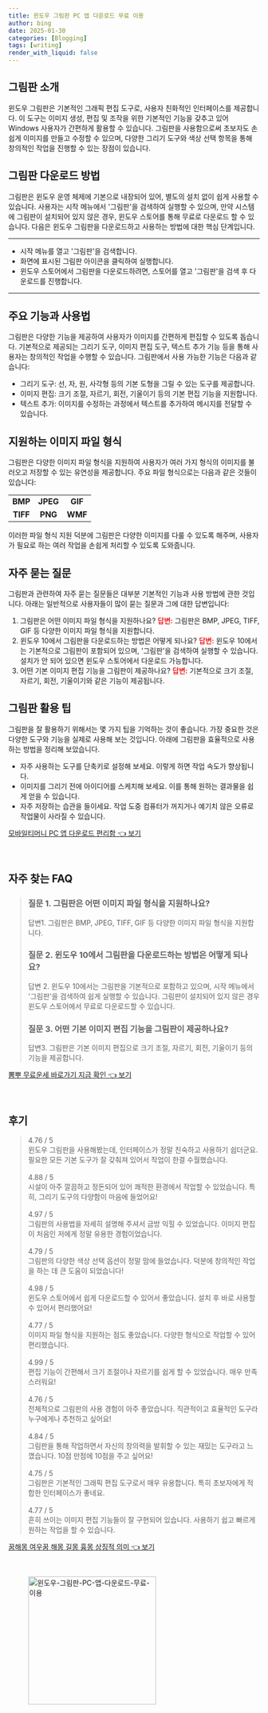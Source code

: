 ```yaml
---
title: 윈도우 그림판 PC 앱 다운로드 무료 이용
author: bing
date: 2025-01-30
categories: [Blogging]
tags: [writing]
render_with_liquid: false
---
```



<h2 id='그림판 소개'>그림판 소개</h2>

<p>윈도우 그림판은 기본적인 그래픽 편집 도구로, 사용자 친화적인 인터페이스를 제공합니다. 이 도구는 이미지 생성, 편집 및 조작을 위한 기본적인 기능을 갖추고 있어 Windows 사용자가 간편하게 활용할 수 있습니다. 그림판을 사용함으로써 초보자도 손쉽게 이미지를 만들고 수정할 수 있으며, 다양한 그리기 도구와 색상 선택 항목을 통해 창의적인 작업을 진행할 수 있는 장점이 있습니다.</p>

<h2 id='그림판 다운로드 방법'>그림판 다운로드 방법</h2>

<p>그림판은 윈도우 운영 체제에 기본으로 내장되어 있어, 별도의 설치 없이 쉽게 사용할 수 있습니다. 사용자는 시작 메뉴에서 '그림판'을 검색하여 실행할 수 있으며, 만약 시스템에 그림판이 설치되어 있지 않은 경우, 윈도우 스토어를 통해 무료로 다운로드 할 수 있습니다. 다음은 윈도우 그림판을 다운로드하고 사용하는 방법에 대한 핵심 단계입니다.</p>

<hr />

<ul>
    <li>시작 메뉴를 열고 '그림판'을 검색합니다.</li>
    <li>화면에 표시된 그림판 아이콘을 클릭하여 실행합니다.</li>
    <li>윈도우 스토어에서 그림판을 다운로드하려면, 스토어를 열고 '그림판'을 검색 후 다운로드를 진행합니다.</li>
</ul>

<hr />

<h2 id='주요 기능과 사용법'>주요 기능과 사용법</h2>

<p>그림판은 다양한 기능을 제공하여 사용자가 이미지를 간편하게 편집할 수 있도록 돕습니다. 기본적으로 제공되는 그리기 도구, 이미지 편집 도구, 텍스트 추가 기능 등을 통해 사용자는 창의적인 작업을 수행할 수 있습니다. 그림판에서 사용 가능한 기능은 다음과 같습니다:</p>

<ul>
    <li>그리기 도구: 선, 자, 원, 사각형 등의 기본 도형을 그릴 수 있는 도구를 제공합니다.</li>
    <li>이미지 편집: 크기 조절, 자르기, 회전, 기울이기 등의 기본 편집 기능을 지원합니다.</li>
    <li>텍스트 추가: 이미지를 수정하는 과정에서 텍스트를 추가하여 메시지를 전달할 수 있습니다.</li>
</ul>

<h2 id='지원하는 이미지 파일 형식'>지원하는 이미지 파일 형식</h2>

<p>그림판은 다양한 이미지 파일 형식을 지원하여 사용자가 여러 가지 형식의 이미지를 불러오고 저장할 수 있는 유연성을 제공합니다. 주요 파일 형식으로는 다음과 같은 것들이 있습니다:</p>

<table>
    <tr>
        <td style="text-align: center; height: 17px;"><b>BMP</b></td>
        <td style="text-align: center; height: 17px;"><b>JPEG</b></td>
        <td style="text-align: center; height: 17px;"><b>GIF</b></td>
    </tr>
    <tr>
        <td style="text-align: center; height: 17px;"><b>TIFF</b></td>
        <td style="text-align: center; height: 17px;"><b>PNG</b></td>
        <td style="text-align: center; height: 17px;"><b>WMF</b></td>
    </tr>
</table>

<p>이러한 파일 형식 지원 덕분에 그림판은 다양한 이미지를 다룰 수 있도록 해주며, 사용자가 필요로 하는 여러 작업을 손쉽게 처리할 수 있도록 도와줍니다.</p>

<h2 id='자주 묻는 질문'>자주 묻는 질문</h2>

<p>그림판과 관련하여 자주 묻는 질문들은 대부분 기본적인 기능과 사용 방법에 관한 것입니다. 아래는 일반적으로 사용자들이 많이 묻는 질문과 그에 대한 답변입니다:</p>

<ol>
    <li>그림판은 어떤 이미지 파일 형식을 지원하나요? <b><span style="color: #ee2323;">답변:</span></b> 그림판은 BMP, JPEG, TIFF, GIF 등 다양한 이미지 파일 형식을 지원합니다.</li>
    <li>윈도우 10에서 그림판을 다운로드하는 방법은 어떻게 되나요? <b><span style="color: #ee2323;">답변:</span></b> 윈도우 10에서는 기본적으로 그림판이 포함되어 있으며, '그림판'을 검색하여 실행할 수 있습니다. 설치가 안 되어 있으면 윈도우 스토어에서 다운로드 가능합니다.</li>
    <li>어떤 기본 이미지 편집 기능을 그림판이 제공하나요? <b><span style="color: #ee2323;">답변:</span></b> 기본적으로 크기 조절, 자르기, 회전, 기울이기와 같은 기능이 제공됩니다.</li>
</ol>

<h2 id='그림판 활용 팁'>그림판 활용 팁</h2>

<p>그림판을 잘 활용하기 위해서는 몇 가지 팁을 기억하는 것이 좋습니다. 가장 중요한 것은 다양한 도구와 기능을 실제로 사용해 보는 것입니다. 아래에 그림판을 효율적으로 사용하는 방법을 정리해 보았습니다.</p>

<ul>
    <li>자주 사용하는 도구를 단축키로 설정해 보세요. 이렇게 하면 작업 속도가 향상됩니다.</li>
    <li>이미지를 그리기 전에 아이디어를 스케치해 보세요. 이를 통해 원하는 결과물을 쉽게 얻을 수 있습니다.</li>
    <li>자주 저장하는 습관을 들이세요. 작업 도중 컴퓨터가 꺼지거나 예기치 않은 오류로 작업물이 사라질 수 있습니다.</li>
</ul>


<p><a class="click-button" title="모바일티머니 PC 앱 다운로드 편리함" href="https://blackassets.github.io/posts/%EB%AA%A8%EB%B0%94%EC%9D%BC%ED%8B%B0%EB%A8%B8%EB%8B%88-PC-%EC%95%B1-%EB%8B%A4%EC%9A%B4%EB%A1%9C%EB%93%9C-%ED%8E%B8%EB%A6%AC%ED%95%A8/" rel="dofollow">모바일티머니 PC 앱 다운로드 편리함 👈 보기</a></p><br>
<h2 id='자주_찾는_FAQ'>자주 찾는 FAQ</h2>
<div itemscope="" itemtype="https://schema.org/FAQPage"> 
<blockquote> 
<div itemscope="" itemprop="mainEntity" itemtype="https://schema.org/Question"> 
<h3 itemprop="name">질문 1. 그림판은 어떤 이미지 파일 형식을 지원하나요? </h3> 
<div itemscope="" itemprop="acceptedAnswer" itemtype="https://schema.org/Answer"> 
<span itemprop="text"> 
<p>답변1. 그림판은 BMP, JPEG, TIFF, GIF 등 다양한 이미지 파일 형식을 지원합니다.</p> 
</span> 
</div> 
</div> 
<div itemscope="" itemprop="mainEntity" itemtype="https://schema.org/Question"> 
<h3 itemprop="name">질문 2. 윈도우 10에서 그림판을 다운로드하는 방법은 어떻게 되나요? </h3> 
<div itemscope="" itemprop="acceptedAnswer" itemtype="https://schema.org/Answer"> 
<span itemprop="text"> 
<p>답변 2. 윈도우 10에서는 그림판을 기본적으로 포함하고 있으며, 시작 메뉴에서 '그림판'을 검색하여 쉽게 실행할 수 있습니다. 그림판이 설치되어 있지 않은 경우 윈도우 스토어에서 무료로 다운로드할 수 있습니다.</p> 
</span> 
</div> 
</div> 
<div itemscope="" itemprop="mainEntity" itemtype="https://schema.org/Question"> 
<h3 itemprop="name">질문 3. 어떤 기본 이미지 편집 기능을 그림판이 제공하나요?</h3> 
<div itemscope="" itemprop="acceptedAnswer" itemtype="https://schema.org/Answer"> 
<span itemprop="text"> 
<p>답변3. 그림판은 기본 이미지 편집으로 크기 조절, 자르기, 회전, 기울이기 등의 기능을 제공합니다.</p> 
</span> 
</div> 
</div> 
</blockquote> 
</div>
<p><a class="click-button" title="뽐뿌 무료운세 바로가기 지금 확인" href="https://blackassets.github.io/posts/%EB%BD%90%EB%BF%8C-%EB%AC%B4%EB%A3%8C%EC%9A%B4%EC%84%B8-%EB%B0%94%EB%A1%9C%EA%B0%80%EA%B8%B0-%EC%A7%80%EA%B8%88-%ED%99%95%EC%9D%B8/" rel="dofollow">뽐뿌 무료운세 바로가기 지금 확인 👈 보기</a></p><br>
<h2 id='후기'>후기</h2>
<div itemscope itemtype="https://schema.org/Product">
  <blockquote>
  <div itemprop="review" itemscope itemtype="https://schema.org/Review">
      <div itemprop="reviewRating" itemscope itemtype="https://schema.org/Rating"> <span itemprop="ratingValue">4.76</span> / <span itemprop="bestRating">5</span> </div>
      <span itemprop="reviewBody">윈도우 그림판을 사용해봤는데, 인터페이스가 정말 친숙하고 사용하기 쉽더군요. 필요한 모든 기본 도구가 잘 갖춰져 있어서 작업이 한결 수월했습니다.</span>
  </div>
  <br>
  <div itemprop="review" itemscope itemtype="https://schema.org/Review">
      <div itemprop="reviewRating" itemscope itemtype="https://schema.org/Rating"> <span itemprop="ratingValue">4.88</span> / <span itemprop="bestRating">5</span> </div>
      <span itemprop="reviewBody">시설이 아주 깔끔하고 정돈되어 있어 쾌적한 환경에서 작업할 수 있었습니다. 특히, 그리기 도구의 다양함이 마음에 들었어요!</span>
  </div>
  <br>
  <div itemprop="review" itemscope itemtype="https://schema.org/Review">
      <div itemprop="reviewRating" itemscope itemtype="https://schema.org/Rating"> <span itemprop="ratingValue">4.97</span> / <span itemprop="bestRating">5</span> </div>
      <span itemprop="reviewBody">그림판의 사용법을 자세히 설명해 주셔서 금방 익힐 수 있었습니다. 이미지 편집이 처음인 저에게 정말 유용한 경험이었습니다.</span>
  </div>
  <br>
  <div itemprop="review" itemscope itemtype="https://schema.org/Review">
      <div itemprop="reviewRating" itemscope itemtype="https://schema.org/Rating"> <span itemprop="ratingValue">4.79</span> / <span itemprop="bestRating">5</span> </div>
      <span itemprop="reviewBody">그림판의 다양한 색상 선택 옵션이 정말 맘에 들었습니다. 덕분에 창의적인 작업을 하는 데 큰 도움이 되었습니다!</span>
  </div>
  <br>
  <div itemprop="review" itemscope itemtype="https://schema.org/Review">
      <div itemprop="reviewRating" itemscope itemtype="https://schema.org/Rating"> <span itemprop="ratingValue">4.98</span> / <span itemprop="bestRating">5</span> </div>
      <span itemprop="reviewBody">윈도우 스토어에서 쉽게 다운로드할 수 있어서 좋았습니다. 설치 후 바로 사용할 수 있어서 편리했어요!</span>
  </div>
  <br>
  <div itemprop="review" itemscope itemtype="https://schema.org/Review">
      <div itemprop="reviewRating" itemscope itemtype="https://schema.org/Rating"> <span itemprop="ratingValue">4.77</span> / <span itemprop="bestRating">5</span> </div>
      <span itemprop="reviewBody">이미지 파일 형식을 지원하는 점도 좋았습니다. 다양한 형식으로 작업할 수 있어 편리했습니다.</span>
  </div>
  <br>
  <div itemprop="review" itemscope itemtype="https://schema.org/Review">
      <div itemprop="reviewRating" itemscope itemtype="https://schema.org/Rating"> <span itemprop="ratingValue">4.99</span> / <span itemprop="bestRating">5</span> </div>
      <span itemprop="reviewBody">편집 기능이 간편해서 크기 조절이나 자르기를 쉽게 할 수 있었습니다. 매우 만족스러워요!</span>
  </div>
  <br>
  <div itemprop="review" itemscope itemtype="https://schema.org/Review">
      <div itemprop="reviewRating" itemscope itemtype="https://schema.org/Rating"> <span itemprop="ratingValue">4.76</span> / <span itemprop="bestRating">5</span> </div>
      <span itemprop="reviewBody">전체적으로 그림판의 사용 경험이 아주 좋았습니다. 직관적이고 효율적인 도구라 누구에게나 추천하고 싶어요!</span>
  </div>
  <br>
  <div itemprop="review" itemscope itemtype="https://schema.org/Review">
      <div itemprop="reviewRating" itemscope itemtype="https://schema.org/Rating"> <span itemprop="ratingValue">4.84</span> / <span itemprop="bestRating">5</span> </div>
      <span itemprop="reviewBody">그림판을 통해 작업하면서 자신의 창의력을 발휘할 수 있는 재밌는 도구라고 느꼈습니다. 10점 만점에 10점을 주고 싶어요!</span>
  </div>
  <br>
  <div itemprop="review" itemscope itemtype="https://schema.org/Review">
      <div itemprop="reviewRating" itemscope itemtype="https://schema.org/Rating"> <span itemprop="ratingValue">4.75</span> / <span itemprop="bestRating">5</span> </div>
      <span itemprop="reviewBody">그림판은 기본적인 그래픽 편집 도구로서 매우 유용합니다. 특히 초보자에게 적합한 인터페이스가 좋네요.</span>
  </div>
  <br>
  <div itemprop="review" itemscope itemtype="https://schema.org/Review">
      <div itemprop="reviewRating" itemscope itemtype="https://schema.org/Rating"> <span itemprop="ratingValue">4.77</span> / <span itemprop="bestRating">5</span> </div>
      <span itemprop="reviewBody">흔히 쓰이는 이미지 편집 기능들이 잘 구현되어 있습니다. 사용하기 쉽고 빠르게 원하는 작업을 할 수 있습니다.</span>
  </div>
  </blockquote>
</div>
<p><a class="click-button" title="꿈해몽 여우꿈 해몽 길몽 흉몽 상징적 의미" href="https://blackassets.github.io/posts/%EA%BF%88%ED%95%B4%EB%AA%BD-%EC%97%AC%EC%9A%B0%EA%BF%88-%ED%95%B4%EB%AA%BD-%EA%B8%B8%EB%AA%BD-%ED%9D%89%EB%AA%BD-%EC%83%81%EC%A7%95%EC%A0%81-%EC%9D%98%EB%AF%B8/" rel="dofollow">꿈해몽 여우꿈 해몽 길몽 흉몽 상징적 의미 👈 보기</a></p><br>
<figure class="image"><img src="https://blackassets.github.io/assets/img/thumbnail/윈도우-그림판-PC-앱-다운로드-무료-이용.webp" alt="윈도우-그림판-PC-앱-다운로드-무료-이용" width="256" height="256"></figure>